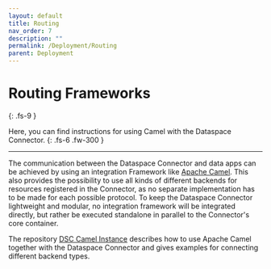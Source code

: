 ```yaml
---
layout: default
title: Routing
nav_order: 7
description: ""
permalink: /Deployment/Routing
parent: Deployment
---
```


# Routing Frameworks
{: .fs-9 }

Here, you can find instructions for using Camel with the Dataspace Connector.
{: .fs-6 .fw-300 }

---

The communication between the Dataspace Connector and data apps can be achieved by using an 
integration Framework like [Apache Camel](https://camel.apache.org/). This also provides the 
possibility to use all kinds of different backends for resources registered in the Connector, as no 
separate implementation has to be made for each possible protocol. To keep the Dataspace Connector 
lightweight and modular, no integration framework will be integrated directly, but rather be 
executed standalone in parallel to the Connector's core container.

The repository [DSC Camel Instance](https://github.com/International-Data-Spaces-Association/DSC-Camel-Instance) 
describes how to use Apache Camel together with the Dataspace Connector and gives examples for 
connecting different backend types.
